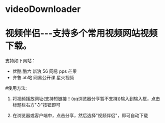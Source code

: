 videoDownloader
===============
# 视频伴侣---支持多个常用视频网站视频下载。
支持如下网站：
+ 优酷 酷六 新浪 56 网易 pps 芒果
+ 齐鲁 ab站 网易公开课 星火视频

#使用方法:

1. 将视频播放网址(支持短链接！(qq浏览器分享暂不支持))输入到输入框，点击标题栏右方"↺"按钮即可

2. 在浏览器或客户端中，点击分享，然后选择"视频伴侣"，即可自动下载


